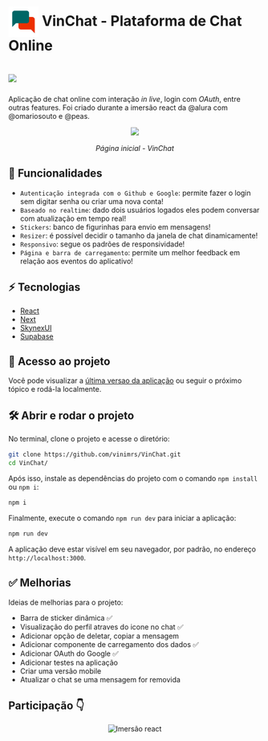 <h1>
   <p> 
      <img src="https://github.com/ViniR07/VinChat/blob/master/public/flaticon.png" width="60" align="center" />
      VinChat - Plataforma de Chat Online 
   </p>
   <img src="https://img.shields.io/github/license/vinimrs/VinChat?color=black" align="center" />
</h1>

Aplicação de chat online com interação _in live_, login com _OAuth_, entre outras features. Foi criado durante a imersão react da @alura com @omariosouto e @peas.

<p align="center">
   <img src="https://user-images.githubusercontent.com/92659173/208542361-f7d1047a-49e2-4525-a794-d01f83690f42.png"  width="450"/>
   <p align="center">
      <i>Página inicial - VinChat</i>
   </p>
</p>

<!--
![Screenshot from 2022-12-19 19-52-32](https://user-images.githubusercontent.com/92659173/208542361-f7d1047a-49e2-4525-a794-d01f83690f42.png)
![Screenshot from 2022-12-19 19-55-34](https://user-images.githubusercontent.com/92659173/208542591-32cf3b0f-c94b-4a79-a01c-61229564c210.png)

<img src="https://user-images.githubusercontent.com/92659173/152045984-f7741d95-1223-4a0a-8226-bb52134e5a60.gif" width="900" />
-->

## :hammer: Funcionalidades

- `Autenticação integrada com o Github e Google`: permite fazer o login sem digitar senha ou criar uma nova conta!
- `Baseado no realtime`: dado dois usuários logados eles podem conversar com atualização em tempo real!
- `Stickers`: banco de figurinhas para envio em mensagens!
- `Resizer`: é possível decidir o tamanho da janela de chat dinamicamente!
- `Responsivo`: segue os padrões de responsividade!
- `Página e barra de carregamento`: permite um melhor feedback em relação aos eventos do aplicativo!

## :zap: Tecnologias

- [React](https://pt-br.reactjs.org)
- [Next](https://nextjs.org)
- [SkynexUI](https://skynexui.dev)
- [Supabase](https://supabase.com/)

## 📁 Acesso ao projeto

Você pode visualizar a <a href="https://vinchat.vercel.app/" target="_blank">última versao da aplicação</a> ou seguir o próximo tópico e rodá-la localmente.

## 🛠 Abrir e rodar o projeto

No terminal, clone o projeto e acesse o diretório:

```bash
git clone https://github.com/vinimrs/VinChat.git
cd VinChat/
```

Após isso, instale as dependências do projeto com o comando `npm install` ou `npm i`:

```bash
npm i
```

Finalmente, execute o comando `npm run dev` para iniciar a aplicação:

```bash
npm run dev
```

A aplicação deve estar visível em seu navegador, por padrão, no endereço `http://localhost:3000`.

## ✅ Melhorias

Ideias de melhorias para o projeto:

- Barra de sticker dinâmica ✅
- Visualização do perfil atraves do icone no chat ✅
- Adicionar opção de deletar, copiar a mensagem
- Adicionar componente de carregamento dos dados ✅
- Adicionar OAuth do Google ✅
- Adicionar testes na aplicação
- Criar uma versão mobile
- Atualizar o chat se uma mensagem for removida

## Participação 👇

<p align="center">
   <img src="https://user-images.githubusercontent.com/60992933/151864472-ebe431a4-4412-45eb-9d12-d3c45574c1b9.svg" alt="Imersão react" width="280"/>
</p>
